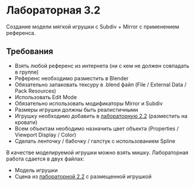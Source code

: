 # Лабораторная 3.2

Создание модели мягкой игрушки с Subdiv + Mirror с применением референса.

## Требования

* Взять любой референс из интернета (ни с кем не должен совпадать в группе)
* Референс необходимо разместить в Blender
* Обязательно запаковать тексуру в .blend файл (File / External Data / Pack Resources)
* Использовать Edit Mode
* Обязательно использовать модификаторы Mirror и Subdiv
* Размеры игрушки должны быть реалистичными
* Игрушку необходимо добавить в [лабораторную 2.2](lab2-2.md) (разместить на кровати)
* Всем объектам неободимо назначить цвет объекта (Properties / Viewport Display / Color)
* Сделать ленточку / бабочку / галстук с использованием Spline

В качестве моделируемой игрушки можно взять мишку. Лабораторная работа сдается в двух файлах:

* Модель игрушки
* Сцена из [лабораторной 2.2](lab2-2.md) с размещенной игрушкой
